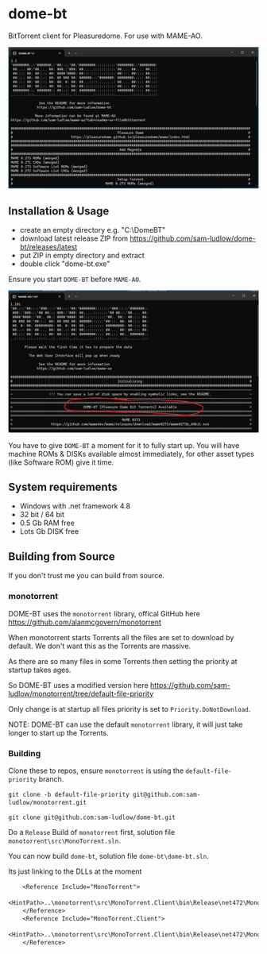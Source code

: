 # dome-bt
BitTorrent client for Pleasuredome. For use with MAME-AO.

![DOME-BT](https://raw.githubusercontent.com/sam-ludlow/dome-bt/main/images/dome-bt.png)

## Installation & Usage
- create an empty directory e.g. "C:\DomeBT"
- download latest release ZIP from https://github.com/sam-ludlow/dome-bt/releases/latest
- put ZIP in empty directory and extract
- double click "dome-bt.exe"

Ensure you start `DOME-BT` before `MAME-AO`.

![DOME-BT](https://raw.githubusercontent.com/sam-ludlow/dome-bt/main/images/mame-ao-bt-available.png)

You have to give `DOME-BT` a moment for it to fully start up. You will have machine ROMs & DISKs available almost immediately, for other asset types (like Software ROM) give it time.

## System requirements
- Windows with .net framework 4.8
- 32 bit / 64 bit
- 0.5 Gb RAM free
- Lots Gb DISK free

## Building from Source
If you don't trust me you can build from source.

### monotorrent
DOME-BT uses the `monotorrent` library, offical GitHub here https://github.com/alanmcgovern/monotorrent

When monotorrent starts Torrents all the files are set to download by default. We don't want this as the Torrents are massive.

As there are so many files in some Torrents then setting the priority at startup takes ages.

So DOME-BT uses a modified version here https://github.com/sam-ludlow/monotorrent/tree/default-file-priority

Only change is at startup all files priority is set to `Priority.DoNotDownload`.

NOTE: DOME-BT can use the default `monotorrent` library, it will just take longer to start up the Torrents.

### Building

Clone these to repos, ensure `monotorrent` is using the `default-file-priority` branch.

```
git clone -b default-file-priority git@github.com:sam-ludlow/monotorrent.git
```

```
git clone git@github.com:sam-ludlow/dome-bt.git
```
Do a `Release` Build of `monotorrent` first, solution file `monotorrent\src\MonoTorrent.sln`.

You can now build `dome-bt`, solution file `dome-bt\dome-bt.sln`.

Its just linking to the DLLs at the moment

```
    <Reference Include="MonoTorrent">
      <HintPath>..\monotorrent\src\MonoTorrent.Client\bin\Release\net472\MonoTorrent.dll</HintPath>
    </Reference>
    <Reference Include="MonoTorrent.Client">
      <HintPath>..\monotorrent\src\MonoTorrent.Client\bin\Release\net472\MonoTorrent.Client.dll</HintPath>
    </Reference>
```
